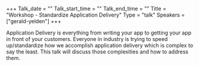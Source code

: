 +++
Talk_date = ""
Talk_start_time = ""
Talk_end_time = ""
Title = "Workshop - Standardize Application Delivery"
Type = "talk"
Speakers = ["gerald-yelden"]
+++

Application Delivery is everything from writing your app to getting your app in front of your customers. Everyone in industry is trying to speed up/standardize how we accomplish application delivery which is complex to say the least. This talk will discuss those complexities and how to address them.